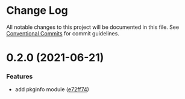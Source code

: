 # Change Log

All notable changes to this project will be documented in this file.
See [Conventional Commits](https://conventionalcommits.org) for commit guidelines.

# 0.2.0 (2021-06-21)


### Features

* add pkginfo module ([e72ff74](https://gitr.net/mindary/libit/commits/e72ff74ed0c60ae90654ae903824ef2d1de6cb06))
